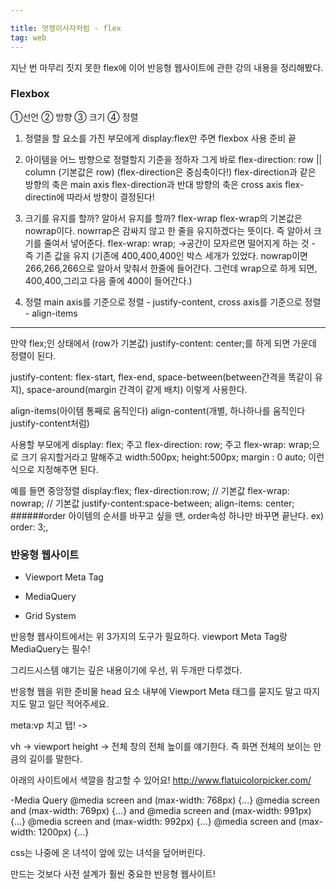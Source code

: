 ```yaml
---

title: 멋쟁이사자처럼 - flex
tag: web
---
```


지난 번 마무리 짓지 못한 flex에 이어 반응형 웹사이트에 관한 강의 내용을 정리해봤다.

### Flexbox
①선언 ② 방향 ③ 크기 ④ 정렬

1. 정렬을 할 요소를 가진 부모에게 display:flex만 주면 flexbox 사용 준비  끝

2. 아이템을 어느 방향으로 정렬할지 기준을 정하자 그게 바로 flex-direction: row || column (기본값은 row)
(flex-direction은 중심축이다!)
flex-direction과 같은 방향의 축은 main axis
flex-direction과 반대 방향의 축은 cross axis
flex-directin에 따라서 방향이 결정된다! 

3. 크기를 유지를 할까? 알아서 유지를 할까?
flex-wrap
flex-wrap의 기본값은 nowrap이다. nowrrap은 감싸지 않고 한 줄을 유지하겠다는 뜻이다. 즉 알아서 크기를 줄여서 넣어준다.
flex-wrap: wrap; ->공간이 모자르면 떨어지게 하는 것 - 즉 기존 값을 유지
(기존에 400,400,400인 박스 세개가 있었다. nowrap이면 266,266,266으로 알아서 맞춰서 한줄에 들어간다. 그런데 wrap으로 하게 되면, 400,400,그리고 다음 줄에 400이 들어간다.)

4. 정렬
main axis를 기준으로 정렬 - justify-content,
cross axis를 기준으로 정렬 - align-items

---

만약 flex;인 상태에서 (row가 기본값) justify-content: center;를 하게 되면 가운데 정렬이 된다.

justify-content: flex-start, flex-end, space-between(between간격을 똑같이 유지), space-around(margin 간격이 같게 배치) 이렇게 사용한다.

align-items(아이템 통째로 움직인다) 
align-content(개별, 하나하나를 움직인다 justify-content처럼)

사용할 부모에게 display: flex; 주고
flex-direction: row; 주고
flex-wrap: wrap;으로 크기 유지할거라고 말해주고
width:500px;
height:500px;
margin : 0 auto; 
이런 식으로 지정해주면 된다.

예를 들면 중앙정렬
display:flex; 
 flex-direction:row; // 기본값
 flex-wrap: nowrap; // 기본값
 justify-content:space-between;
 align-items: center;    
######order
아이템의 순서를 바꾸고 싶을 땐, order속성 하나만 바꾸면 끝난다. ex) order: 3;, 
 
### 반응형 웹사이트

- Viewport Meta Tag

- MediaQuery

- Grid System

반응형 웹사이트에서는 위 3가지의 도구가 필요하다.
viewport Meta Tag랑 MediaQuery는 필수!

그리드시스템 얘기는 깊은 내용이기에 우선, 위 두개만 다루겠다.

반응형 웹을 위한 준비물
head 요소 내부에 Viewport Meta 태그를 묻지도 말고 따지지도 말고 일단 적어주세요.

 meta:vp 치고 탭! -> 

vh -> viewport height -> 전체 창의 전체 높이를 얘기한다. 즉 화면 전체의 보이는 만큼의 길이를 말한다.
 
아래의 사이트에서 색깔을 참고할 수 있어요!
http://www.flatuicolorpicker.com/

-Media Query
@media screen and (max-width: 768px) {...}
@media screen and (max-width: 769px) {...} and @media screen and (max-width: 991px) {...}
@media screen and (max-width: 992px) {...}
@media screen and (max-width: 1200px) {...}

css는 나중에 온 녀석이 앞에 있는 녀석을 덮어버린다.

만드는 것보다 사전 설계가 훨씬 중요한 반응형 웹사이트!
